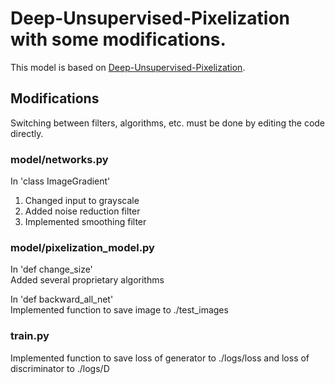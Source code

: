 # Deep-Unsupervised-Pixelization with some modifications.
This model is based on [Deep-Unsupervised-Pixelization](https://github.com/csqiangwen/Deep-Unsupervised-Pixelization).
## Modifications
Switching between filters, algorithms, etc. must be done by editing the code directly.
### model/networks.py
In 'class ImageGradient'  
1. Changed input to grayscale
2. Added noise reduction filter
3. Implemented smoothing filter

### model/pixelization_model.py
In 'def change_size'  
Added several proprietary algorithms

In 'def backward_all_net'  
Implemented function to save image to ./test_images

### train.py
Implemented function to save loss of generator to ./logs/loss and loss of discriminator to ./logs/D
